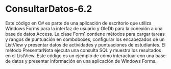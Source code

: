 # ConsultarDatos-6.2
Este código en C# es parte de una aplicación de escritorio que utiliza Windows Forms para la interfaz de usuario y OleDb para la conexión a una base de datos Access. La clase Form1 contiene métodos para cargar tareas y rangos de puntuación en comboboxes, configurar los encabezados de un ListView y presentar datos de actividades y puntuaciones de estudiantes. El método PresentarNota ejecuta una consulta SQL y muestra los resultados en el ListView. Este código es un ejemplo de cómo interactuar con una base de datos y presentar información en una aplicación de Windows Forms.
